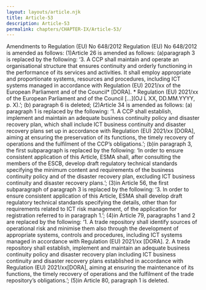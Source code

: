```yaml
---
layout: layouts/article.njk
title: Article-53
description: Article-53
permalink: chapters/CHAPTER-IX/Article-53/
---
```

Amendments to Regulation (EU) No 648/2012
Regulation (EU) No 648/2012 is amended as follows: 
(1)Article 26 is amended as follows: 
(a)paragraph 3 is replaced by the following:
‘3. A CCP shall maintain and operate an organisational structure that ensures continuity and orderly functioning in the performance of its services and activities. It shall employ appropriate and proportionate systems, resources and procedures, including ICT systems managed in accordance with Regulation (EU) 2021/xx of the European Parliament and of the Council* [DORA].
*
Regulation (EU) 2021/xx of the European Parliament and of the Council […](OJ L XX, DD.MM.YYYY, p. X).’;
(b) paragraph 6 is deleted;
(2)Article 34 is amended as follows: 
(a) paragraph 1 is replaced by the following:
‘1. A CCP shall establish, implement and maintain an adequate business continuity policy and disaster recovery plan, which shall include ICT business continuity and disaster recovery plans set up in accordance with Regulation (EU) 2021/xx [DORA], aiming at ensuring the preservation of its functions, the timely recovery of operations and the fulfilment of the CCP’s obligations.’; 
(b)in paragraph 3, the first subparagraph is replaced by the following:
‘In order to ensure consistent application of this Article, ESMA shall, after consulting the members of the ESCB, develop draft regulatory technical standards specifying the minimum content and requirements of the business continuity policy and of the disaster recovery plan, excluding ICT business continuity and disaster recovery plans.’; 
(3)in Article 56, the first subparagraph of paragraph 3 is replaced by the following:
‘3. In order to ensure consistent application of this Article, ESMA shall develop draft regulatory technical standards specifying the details, other than for requirements related to ICT risk management, of the application for registration referred to in paragraph 1.’; 
(4)in Article 79, paragraphs 1 and 2 are replaced by the following: 
‘1. A trade repository shall identify sources of operational risk and minimise them also through the development of appropriate systems, controls and procedures, including ICT systems managed in accordance with Regulation (EU) 2021/xx [DORA]. 
2. A trade repository shall establish, implement and maintain an adequate business continuity policy and disaster recovery plan including ICT business continuity and disaster recovery plans established in accordance with Regulation (EU) 2021/xx[DORA], aiming at ensuring the maintenance of its functions, the timely recovery of operations and the fulfilment of the trade repository’s obligations.’; 
(5)in Article 80, paragraph 1 is deleted. 

